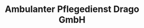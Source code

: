 ---
title: "Ambulanter Pflegedienst Drago GmbH"
url: /muenchen/ambulanter-pflegedienst-drago-gmbh/
shop: Allgemein
---